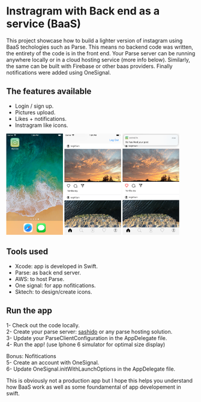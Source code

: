 # Instragram with Back end as a service (BaaS)

  This project showcase how to build a lighter version of instagram using BaaS techologies such as Parse. This means no backend code was written, the entirety of the code is in the front end. Your Parse server can be running anywhere locally or in a cloud hosting service (more info below). Similarly, the same can be built with Firebase or other baas providers. 
  Finally notifications were added using OneSignal.  


## The features available
* Login / sign up.  
* Pictures upload.  
* Likes + notifications.   
* Instragram like icons.  

<img src="screenshots/icon.png" width="30%"> <img src="screenshots/homescreen.png" width="30%"> <img src="screenshots/notification.PNG" width="30%">

## Tools used
* Xcode: app is developed in Swift.  
* Parse: as back end server.  
* AWS: to host Parse.  
* One signal: for app nofitications.  
* Sktech: to design/create icons.  

## Run the app
1- Check out the code locally.  
2- Create your parse server:  [sashido](https://www.sashido.io/)  or any parse hosting solution.  
3- Update your ParseClientConfiguration in the AppDelegate file.  
4- Run the app! (use Iphone 6 simulator for optimal size display)
  
Bonus: Nofitications  
5- Create an account with OneSignal.  
6- Update OneSignal.initWithLaunchOptions in the AppDelegate file.  

This is obviously not a production app but I hope this helps you understand how BaaS work as well as some foundamental of app developement in swift.
